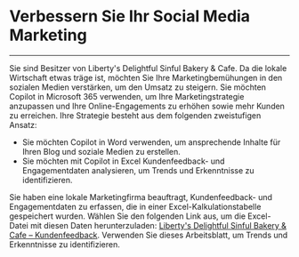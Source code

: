 # Verbessern Sie Ihr Social Media Marketing
---
Sie sind Besitzer von Liberty's Delightful Sinful Bakery & Cafe. Da die lokale Wirtschaft etwas träge ist, möchten Sie Ihre Marketingbemühungen in den sozialen Medien verstärken, um den Umsatz zu steigern. Sie möchten Copilot in Microsoft 365 verwenden, um Ihre Marketingstrategie anzupassen und Ihre Online-Engagements zu erhöhen sowie mehr Kunden zu erreichen. Ihre Strategie besteht aus dem folgenden zweistufigen Ansatz:<br>

 -  Sie möchten Copilot in Word verwenden, um ansprechende Inhalte für Ihren Blog und soziale Medien zu erstellen.
 -  Sie möchten mit Copilot in Excel Kundenfeedback- und Engagementdaten analysieren, um Trends und Erkenntnisse zu identifizieren.

Sie haben eine lokale Marketingfirma beauftragt, Kundenfeedback- und Engagementdaten zu erfassen, die in einer Excel-Kalkulationstabelle gespeichert wurden. Wählen Sie den folgenden Link aus, um die Excel-Datei mit diesen Daten herunterzuladen: [Liberty's Delightful Sinful Bakery & Cafe – Kundenfeedback](https://edxinteractivepage.blob.core.windows.net/ms-4004/Liberty%27s%20Delightful%20Sinful%20Bakery%20&%20Cafe%20-%20Customer%20feedback.xlsx). Verwenden Sie dieses Arbeitsblatt, um Trends und Erkenntnisse zu identifizieren.
